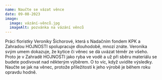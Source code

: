 ```yaml
---
name: Naučte se vázat věnce
date: 09-08-2023
image:
  image: vázání-věnců.jpg
  imageAlt: pozvánka na vázání věnců
---
```

P﻿ráci floristky Veroniky Šichorové, která s Nadačním fondem KPK a Zahradou HOJNOSTI spolupracuje dlouhodobě, mnozí znáte. Veronika svým umem dokazuje, že kytice či věnec se dá uvázat téměr ze všeho. Proto je v Zahradě HOJNOSTI jako ryba ve vodě a už při sběru materiálu se budete podivovat nad některým výběrem. O to víc, když uvidíte výsledky. Naučte se jak na věnec, protože příležitostí k jeho výrobě je během roku opravdu hodně.
